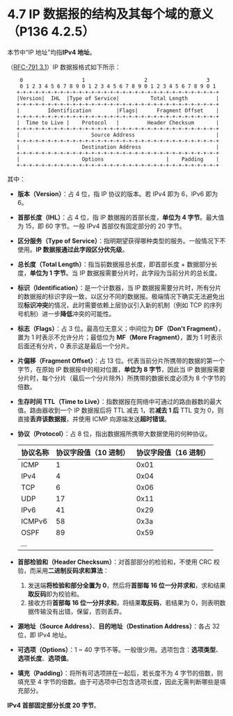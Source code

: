 # 4.7 IP 数据报的结构及其每个域的意义（P136 4.2.5）

本节中“IP 地址”均指**IPv4 地址**。

（[RFC-791 3.1](https://datatracker.ietf.org/doc/html/rfc791#section-3.1)）IP 数据报格式如下所示：

```
    0                   1                   2                   3
    0 1 2 3 4 5 6 7 8 9 0 1 2 3 4 5 6 7 8 9 0 1 2 3 4 5 6 7 8 9 0 1
   +-+-+-+-+-+-+-+-+-+-+-+-+-+-+-+-+-+-+-+-+-+-+-+-+-+-+-+-+-+-+-+-+
   |Version|  IHL  |Type of Service|          Total Length         |
   +-+-+-+-+-+-+-+-+-+-+-+-+-+-+-+-+-+-+-+-+-+-+-+-+-+-+-+-+-+-+-+-+
   |         Identification        |Flags|      Fragment Offset    |
   +-+-+-+-+-+-+-+-+-+-+-+-+-+-+-+-+-+-+-+-+-+-+-+-+-+-+-+-+-+-+-+-+
   |  Time to Live |    Protocol   |         Header Checksum       |
   +-+-+-+-+-+-+-+-+-+-+-+-+-+-+-+-+-+-+-+-+-+-+-+-+-+-+-+-+-+-+-+-+
   |                       Source Address                          |
   +-+-+-+-+-+-+-+-+-+-+-+-+-+-+-+-+-+-+-+-+-+-+-+-+-+-+-+-+-+-+-+-+
   |                    Destination Address                        |
   +-+-+-+-+-+-+-+-+-+-+-+-+-+-+-+-+-+-+-+-+-+-+-+-+-+-+-+-+-+-+-+-+
   |                    Options                    |    Padding    |
   +-+-+-+-+-+-+-+-+-+-+-+-+-+-+-+-+-+-+-+-+-+-+-+-+-+-+-+-+-+-+-+-+
```

其中：

+ **版本（Version）**：占 4 位，指 IP 协议的版本。若 IPv4 即为 6，IPv6 即为 6。

+ **首部长度（IHL）**：占 4 位，指 IP 数据报的首部长度，**单位为 4 字节**。最大值为 15，即 60 字节。一般 IPv4 首部仅有固定部分的 20 字节。

+ **区分服务（Type of Service）**：指明期望获得哪种类型的服务。一般情况下不使用。**IP 数据报通过此字段区分优先级**。

+ **总长度（Total Length）**：指当前数据报总长度，即首部长度 + 数据部分长度，**单位为 1 字节**。当 IP 数据报需要分片时，此字段为当前分片的总长度。

+ **标识（Identification）**：是一个计数器，当 IP 数据报需要分片时，所有分片的数据报的标识字段一致，以区分不同的数据报。极端情况下确实无法避免出现**标识冲突**的情况，此时需要依赖上层协议引入新的机制（例如 TCP 的序列号机制）进一步**降低**冲突的可能性。

+ **标志（Flags）**：占 3 位。最高位无意义；中间位为 **DF（Don't Fragment）**，置为 1 时表示不允许分片；最低位为 **MF（More Fragment）**，置为 1 时表示后面还有分片，0 表示这是最后一个分片。

+ **片偏移（Fragment Offset）**：占 13 位。代表当前分片所携带的数据的第一个字节，在原始 IP 数据报中的相对位置，**单位为 8 字节**，因此当 IP 数据报需要分片时，每个分片（最后一个分片除外）所携带的数据长度必须为 8 个字节的倍数。

+ **生存时间 TTL（Time to Live）**：指数据报在网络中可通过的路由器数的最大值。路由器收到一个 IP 数据报后将 TTL 减去 1，若**减去 1 后** TTL 变为 0，则直接**丢弃该数据报**，并使用 ICMP 向源端发送**超时错误**。

+ **协议（Protocol）**：占 8 位，指出数据报所携带大数据使用的何种协议。

  | 协议名称   | 协议字段值（10 进制） | 协议字段值（16 进制） |
  |--------|--------------|--------------|
  | ICMP   | 1            | 0x01         |
  | IPv4   | 4            | 0x04         |
  | TCP    | 6            | 0x06         |
  | UDP    | 17           | 0x11         |
  | IPv6   | 41           | 0x29         |
  | ICMPv6 | 58           | 0x3a         |
  | OSPF   | 89           | 0x59         |
  | ...    |              |              |

+ **首部检验和（Header Checksum）**：对首部部分的检验和，不使用 CRC 校验，而采用**二进制反码求和算法**：

    1. 发送端**将检验和部分全置为 0**，然后将**首部每 16 位一分并求和**，求和结果**取反码**即为校验和。
    2. 接收方将**首部每 16 位一分并求和**，将结果**取反码**，若结果为 0，则表明数据传输没有出错，保留，否则丢弃。

+ **源地址（Source Address）**、**目的地址（Destination Address）**：各占 32 位，即 IPv4 地址。

+ **可选项（Options）**：1 ~ 40 字节不等。一般很少用。选项包含：**选项类型**、**选项长度**、**选项值**。

+ **填充（Padding）**：将所有可选项拼在一起后，若长度不为 4 字节的倍数，则填充至 4 字节的倍数。由于可选项中已包含选项长度，因此无需判断哪些是填充部分。

**IPv4 首部固定部分长度 20 字节**。